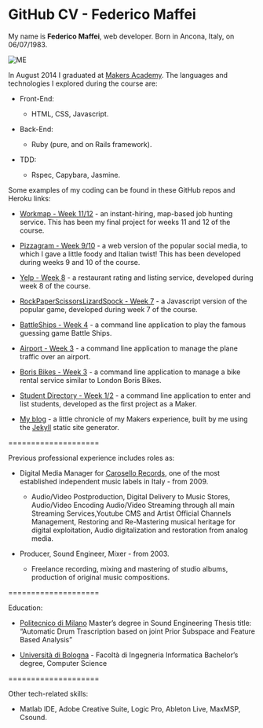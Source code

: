 GitHub CV - Federico Maffei
====================

My name is **Federico Maffei**, web developer. Born in Ancona, Italy, on 06/07/1983.

![ME](https://dl.dropboxusercontent.com/u/9315601/img/folto.png)

In August 2014 I graduated at [Makers Academy](http://www.makersacademy.com). The languages and technologies I explored during the course are:

* Front-End:

  * HTML, CSS, Javascript.

* Back-End:

  * Ruby (pure, and on Rails framework).

* TDD:

  * Rspec, Capybara, Jasmine.

Some examples of my coding can be found in these GitHub repos and Heroku links:

* [Workmap - Week 11/12](https://github.com/federicomaffei/WorkMap) - an instant-hiring, map-based job hunting service. This has been my final project for weeks 11 and 12 of the course.

* [Pizzagram - Week 9/10](https://github.com/federicomaffei/instagram) - a web version of the popular social media, to which I gave a little foody and Italian twist! This has been developed during weeks 9 and 10 of the course.

* [Yelp - Week 8](https://github.com/federicomaffei/yelp) - a restaurant rating and listing service, developed during week 8 of the course.

* [RockPaperScissorsLizardSpock - Week 7](https://github.com/federicomaffei/rockpaperscissors) - a Javascript version of the popular game, developed during week 7 of the course.

* [BattleShips - Week 4](https://github.com/federicomaffei/battleships) - a command line application to play the famous guessing game Battle Ships.

* [Airport - Week 3](https://github.com/federicomaffei/airport) - a command line application to manage the plane traffic over an airport.

* [Boris Bikes - Week 3](https://github.com/federicomaffei/boris_bikes) - a command line application to manage a bike rental service similar to London Boris Bikes.

* [Student Directory - Week 1/2](https://github.com/federicomaffei/My-Student-Directory) - a command line application to enter and list students, developed as the first project as a Maker.

* [My blog](http://federicomaffei.github.io) - a little chronicle of my Makers experience, built by me using the [Jekyll](http://jekyllrb.com) static site generator.

====================

Previous professional experience includes roles as:

* Digital Media Manager for [Carosello Records](http://www.carosellorecords.com), one of the most established independent music labels in Italy - from 2009.
  * Audio/Video Postproduction, Digital Delivery to Music Stores, Audio/Video Encoding Audio/Video Streaming through all main Streaming Services,Youtube CMS and Artist Official Channels Management, Restoring and Re-Mastering musical heritage for digital exploitation, Audio digitalization and restoration from analog media.

* Producer, Sound Engineer, Mixer - from 2003.
  * Freelance recording, mixing and mastering of studio albums, production of original music compositions.

====================

Education:

* [Politecnico di Milano](http://www.polimi.it/)
Master’s degree in Sound Engineering
Thesis title: “Automatic Drum Trascription based on joint Prior Subspace and Feature Based Analysis”

* [Università di Bologna](http://www.unibo.it/) - Facoltà di Ingegneria Informatica
Bachelor’s degree, Computer Science

====================

Other tech-related skills:

* Matlab IDE, Adobe Creative Suite, Logic Pro, Ableton Live, MaxMSP, Csound.